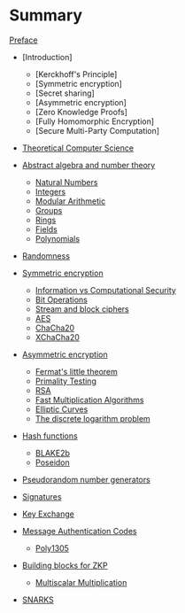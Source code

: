 # Summary

[Preface](./index.md)

- [Introduction]
    - [Kerckhoff's Principle]
    - [Symmetric encryption]
    - [Secret sharing]
    - [Asymmetric encryption]
    - [Zero Knowledge Proofs]
    - [Fully Homomorphic Encryption]
    - [Secure Multi-Party Computation]
  
- [Theoretical Computer Science](./chapter_1/index.md)

- [Abstract algebra and number theory](./chapter_2/index.md)
    - [Natural Numbers](./chapter_2/natural_numbers.md)
    - [Integers](./chapter_2/integers.md)
    - [Modular Arithmetic](./chapter_2/modular_arithmetic.md)
    - [Groups](./chapter_2/groups.md)
    - [Rings](./chapter_2/rings.md)
    - [Fields](./chapter_2/fields.md)
    - [Polynomials](./chapter_2/polynomials.md)
- [Randomness](./randomness/index.md)
- [Symmetric encryption](./chapter_3/index.md)
    - [Information vs Computational Security](./chapter_3/information.md)
    - [Bit Operations](./chapter_3/bit_operations.md)
    - [Stream and block ciphers](./chapter_3/stream_and_block.md)
    - [AES](./chapter_3/aes.md)
    - [ChaCha20](./chapter_3/chacha20.md)
    - [XChaCha20]()
- [Asymmetric encryption](./chapter_4/asymmetric_encryption.md)
    - [Fermat's little theorem](./chapter_4/fermat_little_theorem.md)
    - [Primality Testing](./chapter_4/primality_testing.md)
    - [RSA](./chapter_4/rsa.md)
    - [Fast Multiplication Algorithms](./chapter_2/fast_multiplication_algorithms.md)
    - [Elliptic Curves](./chapter_4/elliptic_curves.md)
    - [The discrete logarithm problem](./chapter_4/discrete_logarithm.md)
- [Hash functions](./chapter_5/hash_functions.md)
	- [BLAKE2b]()
	- [Poseidon]()
- [Pseudorandom number generators](./chapter_6/pseudorandom_generator.md)
- [Signatures](./chapter_7/signatures.md)
- [Key Exchange](./chapter_8/key_exchange.md)
- [Message Authentication Codes](./chapter_9/message_authentication_codes.md)
    - [Poly1305]()
- [Building blocks for ZKP](./chapter_10/build_blocks.md)
    - [Multiscalar Multiplication](./chapter_10/multiscalar_multiplication.md)
- [SNARKS](./chapter_11/snarks.md)
